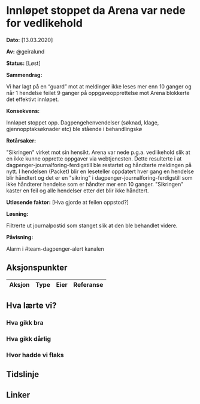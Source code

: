 # Innløpet stoppet da Arena var nede for vedlikehold

**Dato:** [13.03.2020]

**Av:** @geiralund

**Status:** [Løst]

**Sammendrag:** 

Vi har lagt på en “guard” mot at meldinger ikke leses mer enn 10 ganger og når 1 hendelse feilet 9 ganger på oppgaveopprettelse mot Arena blokkerte det effektivt innløpet. 

**Konsekvens:** 

Innløpet stoppet opp.  Dagpengehenvendelser (søknad, klage, gjennopptaksøknader etc) ble stående i behandlingskø

**Rotårsaker:** 

"Sikringen" virket mot sin hensikt. Arena var nede p.g.a. vedlikehold slik at en ikke kunne opprette oppgaver via webtjenesten. Dette resulterte i at dagpenger-journalforing-ferdigstill ble restartet og håndterte meldingen på nytt. 
I hendelsen (Packet) blir en leseteller oppdatert hver gang en hendelse blir håndtert og det er en "sikring" i dagpenger-journalforing-ferdigstill som ikke håndterer hendelse som er håndter mer enn 10 ganger. "Sikringen" kaster en feil og alle hendelser etter det blir ikke håndtert.  



**Utløsende faktor:** [Hva gjorde at feilen oppstod?]

**Løsning:** 

Filtrerte ut journalpostid som stanget slik at den ble behandlet videre. 


**Påvisning:** 


Alarm i #team-dagpenger-alert kanalen 

## Aksjonspunkter

| Aksjon | Type | Eier | Referanse |
| ------ | ---- | ---- | --- |

## Hva lærte vi?

### Hva gikk bra

### Hva gikk dårlig

### Hvor hadde vi flaks

## Tidslinje

## Linker
